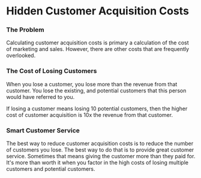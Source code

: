 # Hidden Customer Acquisition Costs

### The Problem
Calculating customer acquisition costs is primary a calculation
of the cost of marketing and sales.  However, there are other costs
that are frequently overlooked.

### The Cost of Losing Customers
When you lose a customer, you lose more than the revenue from that
customer.  You lose the existing, and potential customers that this 
person would have referred to you.

If losing a customer means losing 10 potential customers, then the
higher cost of customer acquisition is 10x the revenue from that
customer.

### Smart Customer Service
The best way to reduce customer acquisition costs is to reduce the
number of customers you lose.  The best way to do that is to provide
great customer service.  Sometimes that means giving the customer
more than they paid for.  It's more than worth it when you factor in
the high costs of losing multiple customers and potential customers.



